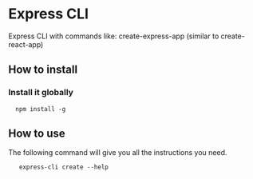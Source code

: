 # Express CLI
Express CLI with commands like: create-express-app (similar to create-react-app)

## How to install

### Install it globally 

```
  npm install -g 
```

## How to use
The following command will give you all the instructions you need.

```
   express-cli create --help
```
